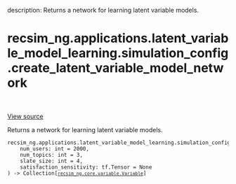 description: Returns a network for learning latent variable models.

<div itemscope itemtype="http://developers.google.com/ReferenceObject">
<meta itemprop="name" content="recsim_ng.applications.latent_variable_model_learning.simulation_config.create_latent_variable_model_network" />
<meta itemprop="path" content="Stable" />
</div>

# recsim_ng.applications.latent_variable_model_learning.simulation_config.create_latent_variable_model_network

<!-- Insert buttons and diff -->

<table class="tfo-notebook-buttons tfo-api nocontent" align="left">

</table>

<a target="_blank" href="https://github.com/google-research/recsim_ng/tree/master/recsim_ng/applications/latent_variable_model_learning/simulation_config.py">View
source</a>

Returns a network for learning latent variable models.

<pre class="devsite-click-to-copy prettyprint lang-py tfo-signature-link">
<code>recsim_ng.applications.latent_variable_model_learning.simulation_config.create_latent_variable_model_network(
    num_users: int = 2000,
    num_topics: int = 3,
    slate_size: int = 4,
    satisfaction_sensitivity: tf.Tensor = None
) -> Collection[<a href="../../../../recsim_ng/core/variable/Variable.md"><code>recsim_ng.core.variable.Variable</code></a>]
</code></pre>

<!-- Placeholder for "Used in" -->
